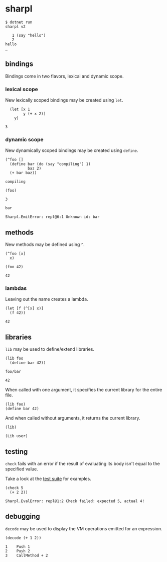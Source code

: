 # sharpl

```
$ dotnet run
sharpl v2

   1 (say "hello")
   2 
hello
_
```

## bindings
Bindings come in two flavors, lexical and dynamic scope.

### lexical scope
New lexically scoped bindings may be created using `let`.

```
  (let [x 1 
        y (+ x 2)]
    y)

3
```

### dynamic scope
New dynamically scoped bindings may be created using `define`.

```
(^foo []
  (define bar (do (say "compiling") 1)
          baz 2)
  (+ bar baz))
```
`compiling`

```
(foo)
```
`3`

```
bar
```
`Sharpl.EmitError: repl@6:1 Unknown id: bar`

## methods
New methods may be defined using `^`.

```
(^foo [x]
  x)

(foo 42)
```
`42`

### lambdas
Leaving out the name creates a lambda.

```
(let [f (^[x] x)]
  (f 42))
```
`42`

## libraries
`lib` may be used to define/extend libraries.

```
(lib foo
  (define bar 42))

foo/bar
```
`42`

When called with one argument, it specifies the current library for the entire file.

```
(lib foo)
(define bar 42)
```

And when called without arguments, it returns the current library.

```
(lib)
```
`(Lib user)`

## testing
`check` fails with an error if the result of evaluating its body isn't equal to the specified value.

Take a look at the [test suite](https://github.com/codr7/sharpl/blob/main/tests.sl) for examples.

```
(check 5
  (+ 2 2))

Sharpl.EvalError: repl@1:2 Check failed: expected 5, actual 4!
```

## debugging
`decode` may be used to display the VM operations emitted for an expression.

```
(decode (+ 1 2))
 
1    Push 1
2    Push 2
3    CallMethod + 2
```